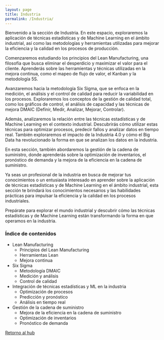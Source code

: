 ```yaml
---
layout: page
title: Industria
permalink: /Industria/
---
```


Bienvenido a la sección de Industria. En este espacio, exploraremos la aplicación de técnicas estadísticas y de Machine Learning en el ámbito industrial, así como las metodologías y herramientas utilizadas para mejorar la eficiencia y la calidad en los procesos de producción.

Comenzaremos estudiando los principios del Lean Manufacturing, una filosofía que busca eliminar el desperdicio y maximizar el valor para el cliente. Aprenderás sobre las herramientas y técnicas utilizadas en la mejora continua, como el mapeo de flujo de valor, el Kanban y la metodología 5S.

Avanzaremos hacia la metodología Six Sigma, que se enfoca en la medición, el análisis y el control de calidad para reducir la variabilidad en los procesos. Exploraremos los conceptos de la gestión de calidad total, como los gráficos de control, el análisis de capacidad y las técnicas de mejora DMAIC (Definir, Medir, Analizar, Mejorar, Controlar).

Además, analizaremos la relación entre las técnicas estadísticas y de Machine Learning en el contexto industrial. Descubrirás cómo utilizar estas técnicas para optimizar procesos, predecir fallos y analizar datos en tiempo real. También exploraremos el impacto de la Industria 4.0 y cómo el Big Data ha revolucionado la forma en que se analizan los datos en la industria.

En esta sección, también abordaremos la gestión de la cadena de suministro, donde aprenderás sobre la optimización de inventarios, el pronóstico de demanda y la mejora de la eficiencia en la cadena de suministro.

Ya seas un profesional de la industria en busca de mejorar tus conocimientos o un entusiasta interesado en aprender sobre la aplicación de técnicas estadísticas y de Machine Learning en el ámbito industrial, esta sección te brindará los conocimientos necesarios y las habilidades prácticas para impulsar la eficiencia y la calidad en los procesos industriales.

Prepárate para explorar el mundo industrial y descubrir cómo las técnicas estadísticas y de Machine Learning están transformando la forma en que operamos en la industria.

### Índice de contenidos

+ Lean Manufacturing
    + Principios del Lean Manufacturing
    + Herramientas Lean
    + Mejora continua
+ Six Sigma
    + Metodología DMAIC
    + Medición y análisis
    + Control de calidad
+ Integración de técnicas estadísticas y ML en la industria
    + Optimización de procesos
    + Predicción y pronóstico
    + Análisis en tiempo real
+ Gestión de la cadena de suministro
    + Mejora de la eficiencia en la cadena de suministro
    + Optimización de inventarios
    + Pronóstico de demanda


[Retorno al hub](/)